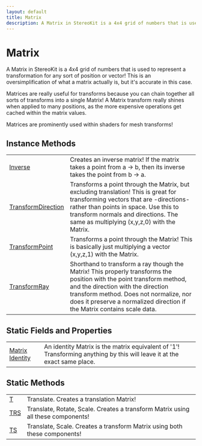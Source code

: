 ```yaml
---
layout: default
title: Matrix
description: A Matrix in StereoKit is a 4x4 grid of numbers that is used to represent a transformation for any sort of position or vector! This is an oversimplification of what a matrix actually is, but it's accurate in this case.  Matrices are really useful for transforms because you can chain together all sorts of transforms into a single Matrix! A Matrix transform really shines when applied to many positions, as the more expensive operations get cached within the matrix values.  Matrices are prominently used within shaders for mesh transforms!
---
```

# Matrix

A Matrix in StereoKit is a 4x4 grid of numbers that is used
to represent a transformation for any sort of position or vector!
This is an oversimplification of what a matrix actually is, but it's
accurate in this case.

Matrices are really useful for transforms because you can chain
together all sorts of transforms into a single Matrix! A Matrix
transform really shines when applied to many positions, as the more
expensive operations get cached within the matrix values.

Matrices are prominently used within shaders for mesh transforms!



## Instance Methods

|  |  |
|--|--|
|[Inverse]({{site.url}}/Pages/Reference/Matrix/Inverse.html)|Creates an inverse matrix! If the matrix takes a point from a -> b, then its inverse takes the point from b -> a.|
|[TransformDirection]({{site.url}}/Pages/Reference/Matrix/TransformDirection.html)|Transforms a point through the Matrix, but excluding translation! This is great for transforming vectors that are -directions- rather than points in space. Use this to transform normals and directions. The same as multiplying (x,y,z,0) with the Matrix.|
|[TransformPoint]({{site.url}}/Pages/Reference/Matrix/TransformPoint.html)|Transforms a point through the Matrix! This is basically just multiplying a vector (x,y,z,1) with the Matrix.|
|[TransformRay]({{site.url}}/Pages/Reference/Matrix/TransformRay.html)|Shorthand to transform a ray though the Matrix! This properly transforms the position with the point transform method, and the direction with the direction transform method. Does not normalize, nor does it preserve a normalized direction if the Matrix contains scale data.|


## Static Fields and Properties

|  |  |
|--|--|
|[Matrix]({{site.url}}/Pages/Reference/Matrix.html) [Identity]({{site.url}}/Pages/Reference/Matrix/Identity.html)|An identity Matrix is the matrix equivalent of '1'! Transforming anything by this will leave it at the exact same place.|


## Static Methods

|  |  |
|--|--|
|[T]({{site.url}}/Pages/Reference/Matrix/T.html)|Translate. Creates a translation Matrix!|
|[TRS]({{site.url}}/Pages/Reference/Matrix/TRS.html)|Translate, Rotate, Scale. Creates a transform Matrix using all these components!|
|[TS]({{site.url}}/Pages/Reference/Matrix/TS.html)|Translate, Scale. Creates a transform Matrix using both these components!|

